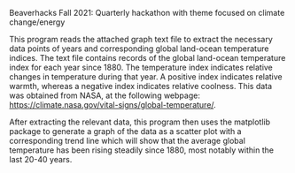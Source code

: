 Beaverhacks Fall 2021: Quarterly hackathon with theme focused on climate change/energy

This program reads the attached graph text file to extract the necessary data points of years and corresponding
global land-ocean temperature indices. The text file contains records of the global land-ocean temperature index for 
each year since 1880. The temperature index indicates relative changes in temperature during that year. A positive 
index indicates relative warmth, whereas a negative index indicates relative coolness. This data was obtained from NASA, 
at the following webpage: https://climate.nasa.gov/vital-signs/global-temperature/. 

After extracting the relevant data, this program then uses the matplotlib  package to generate a graph of the data as 
a scatter plot with a corresponding trend line which will show that the average global temperature has been rising 
steadily since 1880, most notably within the last 20-40 years.
